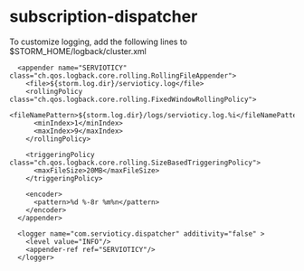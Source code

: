 subscription-dispatcher
=======================
To customize logging, add the following lines to $STORM_HOME/logback/cluster.xml
```
  <appender name="SERVIOTICY" class="ch.qos.logback.core.rolling.RollingFileAppender">
    <file>${storm.log.dir}/servioticy.log</file>
    <rollingPolicy class="ch.qos.logback.core.rolling.FixedWindowRollingPolicy">
      <fileNamePattern>${storm.log.dir}/logs/servioticy.log.%i</fileNamePattern>
      <minIndex>1</minIndex>
      <maxIndex>9</maxIndex>
    </rollingPolicy>

    <triggeringPolicy class="ch.qos.logback.core.rolling.SizeBasedTriggeringPolicy">
      <maxFileSize>20MB</maxFileSize>
    </triggeringPolicy>

    <encoder>
      <pattern>%d %-8r %m%n</pattern>
    </encoder>
  </appender>

  <logger name="com.servioticy.dispatcher" additivity="false" >
    <level value="INFO"/>
    <appender-ref ref="SERVIOTICY"/>
  </logger>
```
